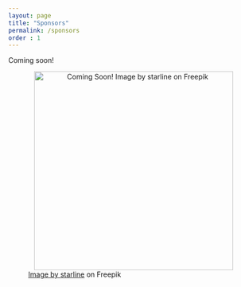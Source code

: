 ```yaml
---
layout: page
title: "Sponsors"
permalink: /sponsors
order : 1
---
```


Coming soon!

<figure>
<center><img src="{{ site.baseurl }}/images/coming_soon.jpg" alt="Coming Soon! Image by starline on Freepik" width="400"/></center>
<figcaption><a href="https://www.freepik.com/free-vector/coming-soon-teaser-promo-display-background_18505053.htm#query=coming%20soon&position=6&from_view=search&track=sph">Image by starline</a> on Freepik</figcaption>
</figure>

